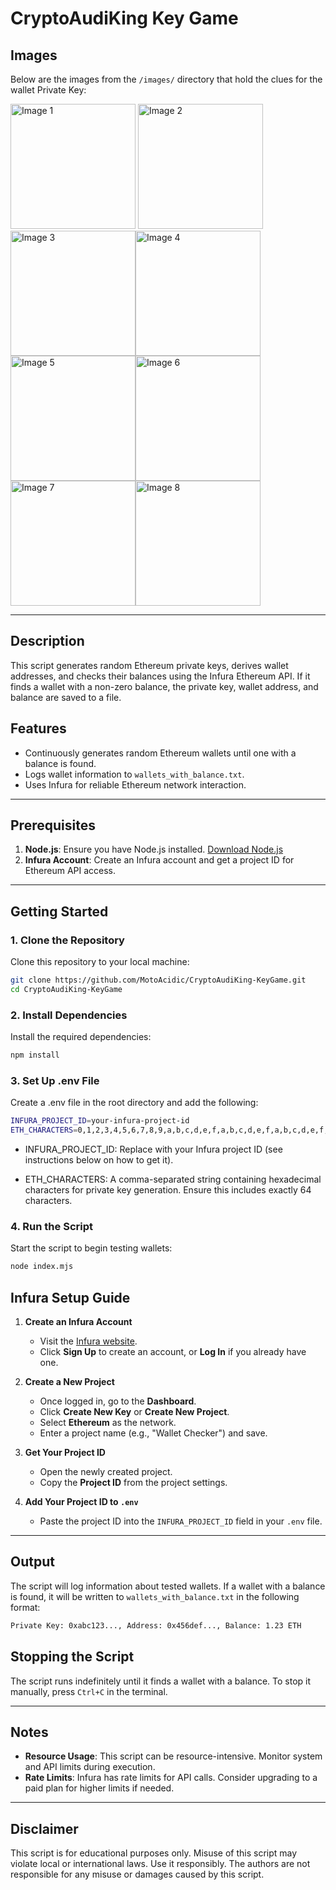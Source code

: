 # CryptoAudiKing Key Game

## Images

Below are the images from the `/images/` directory that hold the clues for the wallet Private Key:

<img src="./images/1.jpg" alt="Image 1" width="200px"> <img src="./images/2.jpg" alt="Image 2" width="200px">
<img src="./images/3.jpg" alt="Image 3" width="200px"><img src="./images/4.jpg" alt="Image 4" width="200px">
<img src="./images/5.jpg" alt="Image 5" width="200px"><img src="./images/6.jpg" alt="Image 6" width="200px">
<img src="./images/7.jpg" alt="Image 7" width="200px"><img src="./images/8.jpg" alt="Image 8" width="200px">

---

## Description

This script generates random Ethereum private keys, derives wallet addresses, and checks their balances using the Infura Ethereum API. If it finds a wallet with a non-zero balance, the private key, wallet address, and balance are saved to a file.

## Features
- Continuously generates random Ethereum wallets until one with a balance is found.
- Logs wallet information to `wallets_with_balance.txt`.
- Uses Infura for reliable Ethereum network interaction.

---

## Prerequisites
1. **Node.js**: Ensure you have Node.js installed. [Download Node.js](https://nodejs.org/)
2. **Infura Account**: Create an Infura account and get a project ID for Ethereum API access.

---

## Getting Started

### 1. Clone the Repository
Clone this repository to your local machine:
```bash
git clone https://github.com/MotoAcidic/CryptoAudiKing-KeyGame.git
cd CryptoAudiKing-KeyGame
```

### 2. Install Dependencies
Install the required dependencies:
```bash
npm install
```

### 3. Set Up .env File
Create a .env file in the root directory and add the following:
```bash
INFURA_PROJECT_ID=your-infura-project-id
ETH_CHARACTERS=0,1,2,3,4,5,6,7,8,9,a,b,c,d,e,f,a,b,c,d,e,f,a,b,c,d,e,f,a,b,c,d,e,f,a,b,c,d,e,f
```

- INFURA_PROJECT_ID: Replace with your Infura project ID (see instructions below on how to get it).

- ETH_CHARACTERS: A comma-separated string containing hexadecimal characters for private key generation. Ensure this includes exactly 64 characters.
  
### 4. Run the Script
Start the script to begin testing wallets:
```bash
node index.mjs
```

## Infura Setup Guide

1. **Create an Infura Account**  
   - Visit the [Infura website](https://infura.io/).  
   - Click **Sign Up** to create an account, or **Log In** if you already have one.

2. **Create a New Project**  
   - Once logged in, go to the **Dashboard**.  
   - Click **Create New Key** or **Create New Project**.  
   - Select **Ethereum** as the network.  
   - Enter a project name (e.g., "Wallet Checker") and save.

3. **Get Your Project ID**  
   - Open the newly created project.  
   - Copy the **Project ID** from the project settings.

4. **Add Your Project ID to `.env`**  
   - Paste the project ID into the `INFURA_PROJECT_ID` field in your `.env` file.

---

## Output

The script will log information about tested wallets. If a wallet with a balance is found, it will be written to `wallets_with_balance.txt` in the following format:
```bash
Private Key: 0xabc123..., Address: 0x456def..., Balance: 1.23 ETH
```

## Stopping the Script

The script runs indefinitely until it finds a wallet with a balance. To stop it manually, press `Ctrl+C` in the terminal.

---

## Notes

- **Resource Usage**: This script can be resource-intensive. Monitor system and API limits during execution.
- **Rate Limits**: Infura has rate limits for API calls. Consider upgrading to a paid plan for higher limits if needed.

---

## Disclaimer

This script is for educational purposes only. Misuse of this script may violate local or international laws. Use it responsibly. The authors are not responsible for any misuse or damages caused by this script.

